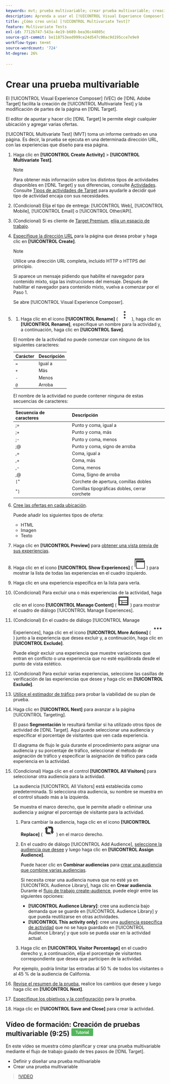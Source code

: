 ```yaml
---
keywords: mvt; prueba multivariable; crear prueba multivariable; creación de prueba multivariable; crear mvt; creación de mvt, procedimiento de mvt; procedimiento de prueba multivariable
description: Aprenda a usar el [!UICONTROL Visual Experience Composer] (VEC) en  [!DNL Adobe Target] para crear un [!UICONTROL Multivariate Test] (MVT).
title: ¿Cómo creo un(a) [!UICONTROL Multivariate Test]?
feature: Multivariate Tests
exl-id: 7712b747-543a-4e19-b689-bea36c44805c
source-git-commit: be118753eed999ce24d547c90ac9d195cce7e9e9
workflow-type: tm+mt
source-wordcount: '724'
ht-degree: 26%

---
```


# Crear una prueba multivariable

El [!UICONTROL Visual Experience Composer] (VEC) de [!DNL Adobe Target] facilita la creación de [!UICONTROL Multivariate Test] y la modificación de partes de la página en [!DNL Target].

El editor de apuntar y hacer clic [!DNL Target] le permite elegir cualquier ubicación y agregar varias ofertas.

[!UICONTROL Multivariate Test] (MVT) toma un informe centrado en una página. Es decir, la prueba se ejecuta en una determinada dirección URL, con las experiencias que diseño para esa página.

1. Haga clic en **[!UICONTROL Create Activity]** > **[!UICONTROL Multivariate Test]**.

   >[!NOTE]
   >
   >Para obtener más información sobre los distintos tipos de actividades disponibles en [!DNL Target] y sus diferencias, consulte [Actividades](/help/main/c-activities/activities.md#concept_D317A95A1AB54674BA7AB65C7985BA03). Consulte [Tipos de actividades de Target](/help/main/c-activities/target-activities-guide.md) para ayudarle a decidir qué tipo de actividad encaja con sus necesidades.

1. (Condicional) Elija el tipo de entrega: [!UICONTROL Web], [!UICONTROL Mobile], [!UICONTROL Email] o [!UICONTROL Other/API].

1. (Condicional) Si es cliente de [Target Premium](/help/main/c-intro/intro.md#premium), [elija un espacio de trabajo](/help/main/administrating-target/c-user-management/property-channel/property-channel.md).

1. [Especifique la dirección URL](/help/main/c-activities/c-multivariate-testing/t-create-multivariate-test/url.md#concept_C12E4A85FF3B4E518E3110F6CF1AF9C0) para la página que desea probar y haga clic en **[!UICONTROL Create]**.

   >[!NOTE]
   >
   >Utilice una dirección URL completa, incluido HTTP o HTTPS del principio.

   Si aparece un mensaje pidiendo que habilite el navegador para contenido mixto, siga las instrucciones del mensaje. Después de habilitar el navegador para contenido mixto, vuelva a comenzar por el Paso 1.

   Se abre [!UICONTROL Visual Experience Composer].

1. 
   1. Haga clic en el icono **[!UICONTROL Rename]** ( ![Cambiar nombre del icono](/help/main/assets/icons/MoreSmallListVert.svg) ), haga clic en **[!UICONTROL Rename]**, especifique un nombre para la actividad y, a continuación, haga clic en **[!UICONTROL Save]**.

   El nombre de la actividad no puede comenzar con ninguno de los siguientes caracteres:

   | Carácter | Descripción |
   |--- |--- |
   | `=` | Igual a |
   | `+` | Más |
   | `-` | Menos |
   | `@` | Arroba |

   El nombre de la actividad no puede contener ninguna de estas secuencias de caracteres:

   | Secuencia de caracteres | Descripción |
   |--- |--- |
   | ;= | Punto y coma, igual a |
   | ;+ | Punto y coma, más |
   | ;- | Punto y coma, menos |
   | ;@ | Punto y coma, signo de arroba |
   | ,= | Coma, igual a |
   | ,+ | Coma, más |
   | ,- | Coma, menos |
   | ,@ | Coma, Signo de arroba |
   | `[`&quot; | Corchete de apertura, comillas dobles |
   | &quot;`]` | Comillas tipográficas dobles, cerrar corchete |

1. [Cree las ofertas en cada ubicación](/help/main/c-activities/c-multivariate-testing/t-create-multivariate-test/add-offers.md#concept_DCE6B45C30F7419B8EC17AFDEE8D8AA6).

   Puede añadir los siguientes tipos de oferta:

   * HTML
   * Imagen
   * Texto

1. Haga clic en **[!UICONTROL Preview]** para [obtener una vista previa de sus experiencias](/help/main/c-activities/c-multivariate-testing/t-create-multivariate-test/preview-experiences.md).

1. Haga clic en el icono **[!UICONTROL Show Experiences]** ( ![icono Mostrar experiencias](/help/main/assets/icons/WebPages.svg) ) para mostrar la lista de todas las experiencias en el cuadro izquierdo.

1. Haga clic en una experiencia específica en la lista para verla.

1. (Condicional) Para excluir una o más experiencias de la actividad, haga clic en el icono **[!UICONTROL Manage Content]** ( ![icono Administrar experiencias](/help/main/assets/icons/Experience.svg) ) para mostrar el cuadro de diálogo [!UICONTROL Manage Experiences].

1. (Condicional) En el cuadro de diálogo [!UICONTROL Manage Experiences], haga clic en el icono **[!UICONTROL More Actions]** ( ![icono Más acciones](/help/main/assets/icons/MoreSmallList.svg) ) junto a la experiencia que desea excluir y, a continuación, haga clic en **[!UICONTROL Exclude]**.

   Puede elegir excluir una experiencia que muestre variaciones que entran en conflicto o una experiencia que no esté equilibrada desde el punto de vista estético.

1. (Condicional) Para excluir varias experiencias, seleccione las casillas de verificación de las experiencias que desee y haga clic en **[!UICONTROL Exclude]**.

1. [Utilice el estimador de tráfico](/help/main/c-activities/c-multivariate-testing/t-create-multivariate-test/traffic-estimator.md#task_71AA6922AFD447EA8C5E610A78ABA714) para probar la viabilidad de su plan de prueba.

1. Haga clic en **[!UICONTROL Next]** para avanzar a la página [!UICONTROL Targeting].

   El paso **Segmentación** le resultará familiar si ha utilizado otros tipos de actividad de [!DNL Target]. Aquí puede seleccionar una audiencia y especificar el porcentaje de visitantes que ven cada experiencia.

   El diagrama de flujo le guía durante el procedimiento para asignar una audiencia y su porcentaje de tráfico, seleccionar el método de asignación de tráfico y especificar la asignación de tráfico para cada experiencia en la actividad.

1. (Condicional) Haga clic en el control **[!UICONTROL All Visitors]** para seleccionar otra audiencia para la actividad.

   La audiencia [!UICONTROL All Visitors] está establecida como predeterminada. Si selecciona otra audiencia, su nombre se muestra en el control situado más a la izquierda.

   Se muestra el marco derecho, que le permite añadir o eliminar una audiencia y asignar el porcentaje de visitante para la actividad.

   1. Para cambiar la audiencia, haga clic en el icono **[!UICONTROL Replace]** ( ![Reemplazar icono](/help/main/assets/icons/Retweet.svg) ) en el marco derecho.
   1. En el cuadro de diálogo [!UICONTROL Add Audience], [seleccione la audiencia que desee](/help/main/c-activities/t-test-ab/t-test-create-ab/ab-audience.md) y luego haga clic en **[!UICONTROL Assign Audience]**.

      Puede hacer clic en **Combinar audiencias** para [crear una audiencia que combine varias audiencias](/help/main/c-target/combining-multiple-audiences.md).

      Si necesita crear una audiencia nueva que no esté ya en [!UICONTROL Audience Library], haga clic en **Crear audiencia**. Durante el [flujo de trabajo create-audience](/help/main/c-target/c-audiences/audiences.md), puede elegir entre las siguientes opciones:

      * **[!UICONTROL Audience Library]**: cree una audiencia bajo demanda que se guarde en [!UICONTROL Audience Library] y que pueda reutilizarse en otras actividades.
      * **[!UICONTROL This activity only]**: cree una [audiencia específica de actividad](/help/main/c-target/creating-activity-only-audience.md) que no se haya guardado en [!UICONTROL Audience Library] y que solo se pueda usar en la actividad actual.

   1. Haga clic en **[!UICONTROL Visitor Percentage]** en el cuadro derecho y, a continuación, elija el porcentaje de visitantes correspondiente que desea que participen de la actividad.

   Por ejemplo, podría limitar las entradas al 50 % de todos los visitantes o al 45 % de la audiencia de California.

1. [Revise el resumen de la prueba](/help/main/c-activities/c-multivariate-testing/t-create-multivariate-test/test-summary.md#reference_971AB225963A4DC18EEB5B0E20F0A4A7), realice los cambios que desee y luego haga clic en **[!UICONTROL Next]**.

1. [Especifique los objetivos y la configuración](/help/main/c-activities/c-multivariate-testing/t-create-multivariate-test/goals-and-settings.md#reference_B25389FD6F3A4989801E740364B089CC) para la prueba.

1. Haga clic en **[!UICONTROL Save and Close]** para crear la actividad.

## Vídeo de formación: Creación de pruebas multivariable (9:25) ![Distintivo de tutorial](/help/main/assets/tutorial.png)

En este vídeo se muestra cómo planificar y crear una prueba multivariable mediante el flujo de trabajo guiado de tres pasos de [!DNL Target].

* Definir y diseñar una prueba multivariable
* Crear una prueba multivariable

>[!VIDEO](https://video.tv.adobe.com/v/17395)
